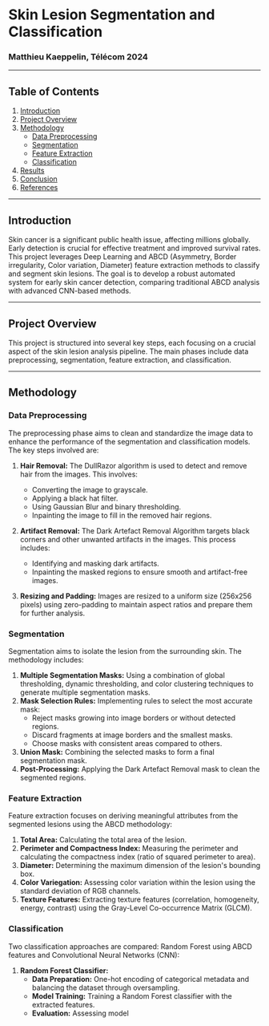 # Skin Lesion Segmentation and Classification  
### Matthieu Kaeppelin, Télécom 2024  
   
---  
   
## Table of Contents  
1. [Introduction](#introduction)  
2. [Project Overview](#project-overview)  
3. [Methodology](#methodology)  
   - [Data Preprocessing](#data-preprocessing)  
   - [Segmentation](#segmentation)  
   - [Feature Extraction](#feature-extraction)  
   - [Classification](#classification)  
4. [Results](#results)  
5. [Conclusion](#conclusion)  
6. [References](#references)  
   
---  
   
## Introduction  
Skin cancer is a significant public health issue, affecting millions globally. Early detection is crucial for effective treatment and improved survival rates. This project leverages Deep Learning and ABCD (Asymmetry, Border irregularity, Color variation, Diameter) feature extraction methods to classify and segment skin lesions. The goal is to develop a robust automated system for early skin cancer detection, comparing traditional ABCD analysis with advanced CNN-based methods.  
   
---  
   
## Project Overview  
This project is structured into several key steps, each focusing on a crucial aspect of the skin lesion analysis pipeline. The main phases include data preprocessing, segmentation, feature extraction, and classification.  
   
---  
   
## Methodology  
   
### Data Preprocessing  
The preprocessing phase aims to clean and standardize the image data to enhance the performance of the segmentation and classification models. The key steps involved are:  
   
1. **Hair Removal:** The DullRazor algorithm is used to detect and remove hair from the images. This involves:  
   - Converting the image to grayscale.  
   - Applying a black hat filter.  
   - Using Gaussian Blur and binary thresholding.  
   - Inpainting the image to fill in the removed hair regions.  
   
2. **Artifact Removal:** The Dark Artefact Removal Algorithm targets black corners and other unwanted artifacts in the images. This process includes:  
   - Identifying and masking dark artifacts.  
   - Inpainting the masked regions to ensure smooth and artifact-free images.  
   
3. **Resizing and Padding:** Images are resized to a uniform size (256x256 pixels) using zero-padding to maintain aspect ratios and prepare them for further analysis.  
   
### Segmentation  
Segmentation aims to isolate the lesion from the surrounding skin. The methodology includes:  
   
1. **Multiple Segmentation Masks:** Using a combination of global thresholding, dynamic thresholding, and color clustering techniques to generate multiple segmentation masks.  
2. **Mask Selection Rules:** Implementing rules to select the most accurate mask:  
   - Reject masks growing into image borders or without detected regions.  
   - Discard fragments at image borders and the smallest masks.  
   - Choose masks with consistent areas compared to others.  
3. **Union Mask:** Combining the selected masks to form a final segmentation mask.  
4. **Post-Processing:** Applying the Dark Artefact Removal mask to clean the segmented regions.  
   
### Feature Extraction  
Feature extraction focuses on deriving meaningful attributes from the segmented lesions using the ABCD methodology:  
   
1. **Total Area:** Calculating the total area of the lesion.  
2. **Perimeter and Compactness Index:** Measuring the perimeter and calculating the compactness index (ratio of squared perimeter to area).  
3. **Diameter:** Determining the maximum dimension of the lesion's bounding box.  
4. **Color Variegation:** Assessing color variation within the lesion using the standard deviation of RGB channels.  
5. **Texture Features:** Extracting texture features (correlation, homogeneity, energy, contrast) using the Gray-Level Co-occurrence Matrix (GLCM).  
   
### Classification  
Two classification approaches are compared: Random Forest using ABCD features and Convolutional Neural Networks (CNN):  
   
1. **Random Forest Classifier:**  
   - **Data Preparation:** One-hot encoding of categorical metadata and balancing the dataset through oversampling.  
   - **Model Training:** Training a Random Forest classifier with the extracted features.  
   - **Evaluation:** Assessing model
